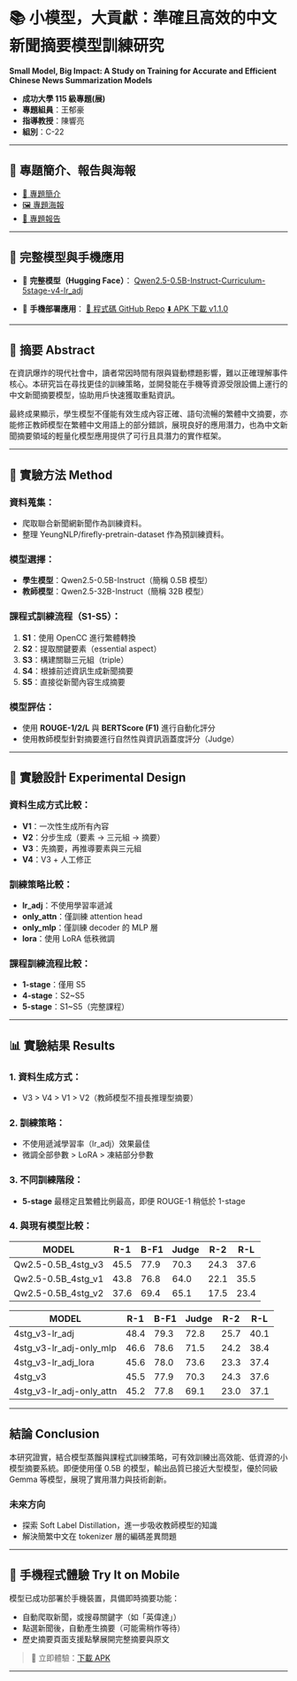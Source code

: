 # 📚 小模型，大貢獻：準確且高效的中文新聞摘要模型訓練研究
**Small Model, Big Impact: A Study on Training for Accurate and Efficient Chinese News Summarization Models**
- **成功大學 115 級專題(展)**
- **專題組員**：王郁豪
- **指導教授**：陳響亮
- **組別**：C-22

---

## 📄 專題簡介、報告與海報

- [📘 專題簡介](docs/專題簡介.pdf)
- [🖼️ 專題海報](docs/專題海報.pdf)
- [📝 專題報告](docs/專題報告.pdf)

---

## 🔗 完整模型與手機應用

- 🤖 **完整模型（Hugging Face）**：
  [Qwen2.5-0.5B-Instruct-Curriculum-5stage-v4-lr_adj](https://huggingface.co/BennyWang/Qwen2.5-0.5B-Instruct-Curriculum-5stage-v4-lr_adj)

- 📱 **手機部署應用**：
  [📂 程式碼 GitHub Repo](https://github.com/BennyWang1007/Individual-studies-app/)
  [⬇️ APK 下載 v1.1.0](https://github.com/BennyWang1007/Individual-studies-app/releases/tag/v1.1.0)

---

## 📑 摘要 Abstract

在資訊爆炸的現代社會中，讀者常因時間有限與聳動標題影響，難以正確理解事件核心。本研究旨在尋找更佳的訓練策略，並開發能在手機等資源受限設備上運行的中文新聞摘要模型，協助用戶快速獲取重點資訊。

最終成果顯示，學生模型不僅能有效生成內容正確、語句流暢的繁體中文摘要，亦能修正教師模型在繁體中文用語上的部分錯誤，展現良好的應用潛力，也為中文新聞摘要領域的輕量化模型應用提供了可行且具潛力的實作框架。

---

## 🔬 實驗方法 Method

### 資料蒐集：
- 爬取聯合新聞網新聞作為訓練資料。
- 整理 YeungNLP/firefly-pretrain-dataset 作為預訓練資料。

### 模型選擇：
- **學生模型**：Qwen2.5-0.5B-Instruct（簡稱 0.5B 模型）
- **教師模型**：Qwen2.5-32B-Instruct（簡稱 32B 模型）

### 課程式訓練流程（S1-S5）：
1. **S1**：使用 OpenCC 進行繁體轉換
2. **S2**：提取關鍵要素（essential aspect）
3. **S3**：構建關聯三元組（triple）
4. **S4**：根據前述資訊生成新聞摘要
5. **S5**：直接從新聞內容生成摘要

### 模型評估：
- 使用 **ROUGE-1/2/L** 與 **BERTScore (F1)** 進行自動化評分
- 使用教師模型針對摘要進行自然性與資訊涵蓋度評分（Judge）

---

## 🧪 實驗設計 Experimental Design

### 資料生成方式比較：
- **V1**：一次性生成所有內容
- **V2**：分步生成（要素 → 三元組 → 摘要）
- **V3**：先摘要，再推導要素與三元組
- **V4**：V3 + 人工修正

### 訓練策略比較：
- **lr_adj**：不使用學習率遞減
- **only_attn**：僅訓練 attention head
- **only_mlp**：僅訓練 decoder 的 MLP 層
- **lora**：使用 LoRA 低秩微調

### 課程訓練流程比較：
- **1-stage**：僅用 S5
- **4-stage**：S2~S5
- **5-stage**：S1~S5（完整課程）

---

## 📊 實驗結果 Results

### 1. 資料生成方式：
- V3 > V4 > V1 > V2（教師模型不擅長推理型摘要）

### 2. 訓練策略：
- 不使用遞減學習率（lr_adj）效果最佳
- 微調全部參數 > LoRA > 凍結部分參數

### 3. 不同訓練階段：
- **5-stage** 最穩定且繁體比例最高，即便 ROUGE-1 稍低於 1-stage

### 4. 與現有模型比較：

| MODEL                    | R-1  | B-F1 | Judge | R-2  | R-L  |
|-------------------------|------|------|--------|------|------|
| Qw2.5-0.5B_4stg_v3       | 45.5 | 77.9 | 70.3   | 24.3 | 37.6 |
| Qw2.5-0.5B_4stg_v1       | 43.8 | 76.8 | 64.0   | 22.1 | 35.5 |
| Qw2.5-0.5B_4stg_v2       | 37.6 | 69.4 | 65.1   | 17.5 | 23.4 |

| MODEL                                | R-1  | B-F1 | Judge | R-2  | R-L  |
|--------------------------------------|------|------|--------|------|------|
| 4stg_v3-lr_adj                       | 48.4 | 79.3 | 72.8   | 25.7 | 40.1 |
| 4stg_v3-lr_adj-only_mlp             | 46.6 | 78.6 | 71.5   | 24.2 | 38.4 |
| 4stg_v3-lr_adj_lora                 | 45.6 | 78.0 | 73.6   | 23.3 | 37.4 |
| 4stg_v3                             | 45.5 | 77.9 | 70.3   | 24.3 | 37.6 |
| 4stg_v3-lr_adj-only_attn           | 45.2 | 77.8 | 69.1   | 23.0 | 37.1 |

---

## 結論 Conclusion

本研究證實，結合模型蒸餾與課程式訓練策略，可有效訓練出高效能、低資源的小模型摘要系統。即便使用僅 0.5B 的模型，輸出品質已接近大型模型，優於同級 Gemma 等模型，展現了實用潛力與技術創新。

### 未來方向
- 探索 Soft Label Distillation，進一步吸收教師模型的知識
- 解決簡繁中文在 tokenizer 層的編碼差異問題

---

## 📱 手機程式體驗 Try It on Mobile

模型已成功部署於手機裝置，具備即時摘要功能：

- 自動爬取新聞，或搜尋關鍵字（如「英偉達」）
- 點選新聞後，自動產生摘要（可能需稍作等待）
- 歷史摘要頁面支援點擊展開完整摘要與原文

> 📲 立即體驗：[下載 APK](https://github.com/BennyWang1007/Individual-studies-app/releases/tag/v1.1.0)

---

